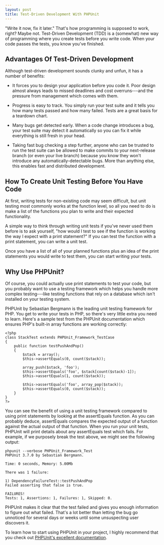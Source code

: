 ```yaml
---
layout: post
title: Test-Driven Development With PHPUnit
---
```


"Write it now, fix it later."  That's how programming is supposed to
work, right?  Maybe not.  Test-Driven Development (TDD) is a (somewhat)
new way of programming where you create tests before you write code.  When
your code passes the tests, you know you've finished.

## Advantages Of Test-Driven Development

Although test-driven development sounds clunky and unfun, it has a
number of benefits:

* It forces you to design your application before you code it.  Poor
design almost always leads to missed deadlines and cost overruns---and the
pressure from management which comes with them.

* Progress is easy to track.  You simply run your test suite and it
tells you how many tests passed and how many failed.  Tests are a great
basis for a teardown chart.

* Many bugs get detected early.  When a code change introduces a bug,
your test suite may detect it automatically so you can fix it while
everything is still fresh in your head.

* Taking fast bug checking a step further, anyone who can be trusted to
  run the test suite can be allowed to make commits to your
  next-release branch (or even your live branch) because you know they
  won't introduce any automatically-detectable bugs.  More than anything
  else, this enables fast and distributed development.

## How To Create Unit Testing Before You Have Code

At first, writing tests for non-existing code may seem difficult, but
unit testing most commonly works at the function level, so all you need
to do is make a list of the functions you plan to write and their
expected functionality.

A simple way to think through writing unit tests if you've never used
them before is to ask yourself, "how would I test to see if the function
is working the way I expect with a print statement?"  If you can test
the function with a print statement, you can write a unit test.

Once you have a list of all of your planned functions plus an idea of
the print statements you would write to test them, you can start writing
your tests.

## Why Use PHPUnit?

Of course, you could actually use print statements to test your code,
but you probably want to use a testing framework which helps you handle
more complex testing---like testing functions that rely on a database
which isn't installed on your testing system.

PHPUnit by Sebastian Bergmann is the leading unit testing framework for
PHP. You get to write your tests in PHP, so there's very little extra
you need to learn. Here's a sample test from the PHPUnit documentation
which ensures PHP's built-in array functions are working correctly:

    <?php
    class StackTest extends PHPUnit_Framework_TestCase
    {
        public function testPushAndPop()
        {
            $stack = array();
            $this->assertEquals(0, count($stack));

            array_push($stack, 'foo');
            $this->assertEquals('foo', $stack[count($stack)-1]);
            $this->assertEquals(1, count($stack));

            $this->assertEquals('foo', array_pop($stack));
            $this->assertEquals(0, count($stack));
        }
    }
    ?>

You can see the benefit of using a unit testing framework compared to
using print statements by looking at the assertEquals function.  As you
can probably deduce, assertEquals compares the expected output of a
function against the actual output of that function.  When you run your
unit tests, PHPUnit will print details about any assertEquals test which
fails.  For example, if we purposely break the test above, we might see
the following output:

    phpunit --verbose PHPUnit_Framework_Test
    PHPUnit 3.7.0 by Sebastian Bergmann.

    Time: 0 seconds, Memory: 5.00Mb

    There was 1 failure:

    1) DependencyFailureTest::testPushAndPop
    Failed asserting that false is true.

    FAILURES!
    Tests: 1, Assertions: 1, Failures: 1, Skipped: 0.

PHPUnit makes it clear that the test failed and gives you enough
information to figure out what failed.  That's a lot better than letting
the bug go unnoticed for several days or weeks until some unsuspecting
user discovers it.

To learn how to start using PHPUnit in your project, I highly recommend
that you check out [PHPUnit's excellent
documentation](http://phpunit.de/manual/current/en/index.html).
